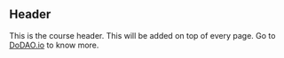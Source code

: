 ## Header
This is the course header. This will be added on top of every page. Go to [DoDAO.io](https://www.dodao.io) to know more.
